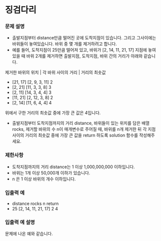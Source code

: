 # 징검다리
### 문제 설명
- 출발지점부터 distance만큼 떨어진 곳에 도착지점이 있습니다. 그리고 그사이에는 바위들이 놓여있습니다. 바위 중 몇 개를 제거하려고 합니다.
- 예를 들어, 도착지점이 25만큼 떨어져 있고, 바위가 [2, 14, 11, 21, 17] 지점에 놓여있을 때 바위 2개를 제거하면 출발지점, 도착지점, 바위 간의 거리가 아래와 같습니다.


제거한 바위의 위치 | 	각 바위 사이의 거리 |	거리의 최솟값
- [21, 17]	[2, 9, 3, 11]	2
- [2, 21]	[11, 3, 3, 8]	3
- [2, 11]	[14, 3, 4, 4]	3
- [11, 21]	[2, 12, 3, 8]	2
- [2, 14]	[11, 6, 4, 4]	4

위에서 구한 거리의 최솟값 중에 가장 큰 값은 4입니다.

- 출발지점부터 도착지점까지의 거리 distance, 바위들이 있는 위치를 담은 배열 rocks, 제거할 바위의 수 n이 매개변수로 주어질 때, 바위를 n개 제거한 뒤 각 지점 사이의 거리의 최솟값 중에 가장 큰 값을 return 하도록 solution 함수를 작성해주세요.

### 제한사항
- 도착지점까지의 거리 distance는 1 이상 1,000,000,000 이하입니다.
- 바위는 1개 이상 50,000개 이하가 있습니다.
- n 은 1 이상 바위의 개수 이하입니다.
### 입출력 예
- distance	rocks	n	return
- 25	[2, 14, 11, 21, 17]	2	4
### 입출력 예 설명
문제에 나온 예와 같습니다.